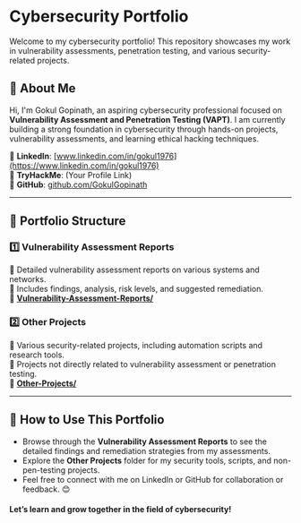 # Cybersecurity Portfolio

Welcome to my cybersecurity portfolio! This repository showcases my work in vulnerability assessments, penetration testing, and various security-related projects.

## 🔹 About Me
Hi, I'm Gokul Gopinath, an aspiring cybersecurity professional focused on **Vulnerability Assessment and Penetration Testing (VAPT)**. I am currently building a strong foundation in cybersecurity through hands-on projects, vulnerability assessments, and learning ethical hacking techniques.

📌 **LinkedIn**: [www.linkedin.com/in/gokul1976](https://www.linkedin.com/in/gokul1976)  
📌 **TryHackMe**: (Your Profile Link)  
📌 **GitHub**: [github.com/GokulGopinath](https://github.com/GokulGopinath)

---

## 📁 Portfolio Structure

### 1️⃣ **Vulnerability Assessment Reports**
🔹 Detailed vulnerability assessment reports on various systems and networks.  
🔹 Includes findings, analysis, risk levels, and suggested remediation.  
📌 **[Vulnerability-Assessment-Reports/](./Vulnerability-Assessment-Reports/)**

### 2️⃣ **Other Projects**
🔹 Various security-related projects, including automation scripts and research tools.  
🔹 Projects not directly related to vulnerability assessment or penetration testing.  
📌 **[Other-Projects/](./Other-Projects/)**

---

## 🚀 How to Use This Portfolio
- Browse through the **Vulnerability Assessment Reports** to see the detailed findings and remediation strategies from my assessments.
- Explore the **Other Projects** folder for my security tools, scripts, and non-pen-testing projects.
- Feel free to connect with me on LinkedIn or GitHub for collaboration or feedback. 😊

#### Let’s learn and grow together in the field of cybersecurity!

